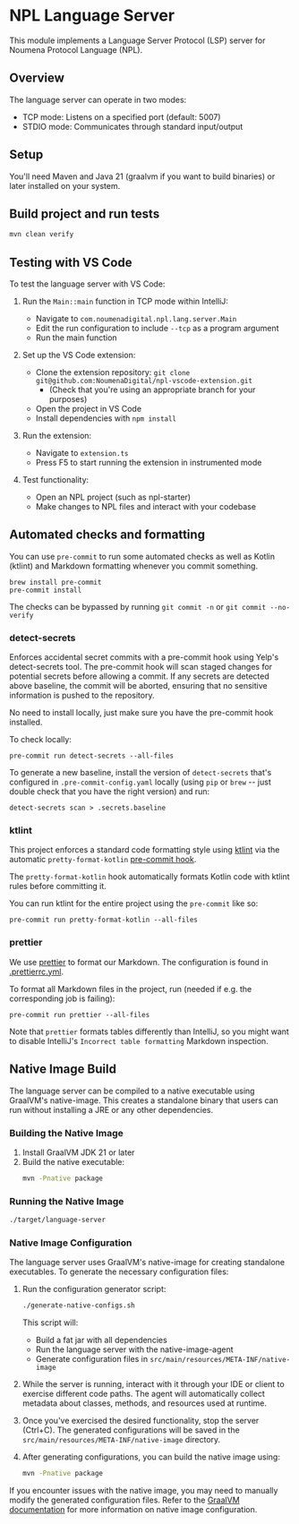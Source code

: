 # NPL Language Server

This module implements a Language Server Protocol (LSP) server for Noumena Protocol Language (NPL).

## Overview

The language server can operate in two modes:

- TCP mode: Listens on a specified port (default: 5007)
- STDIO mode: Communicates through standard input/output

## Setup

You'll need Maven and Java 21 (graalvm if you want to build binaries) or later installed on your system.

## Build project and run tests

```bash
mvn clean verify
```

## Testing with VS Code

To test the language server with VS Code:

1. Run the `Main::main` function in TCP mode within IntelliJ:

   - Navigate to `com.noumenadigital.npl.lang.server.Main`
   - Edit the run configuration to include `--tcp` as a program argument
   - Run the main function

2. Set up the VS Code extension:

   - Clone the extension repository: `git clone git@github.com:NoumenaDigital/npl-vscode-extension.git`
     - (Check that you're using an appropriate branch for your purposes)
   - Open the project in VS Code
   - Install dependencies with `npm install`

3. Run the extension:

   - Navigate to `extension.ts`
   - Press F5 to start running the extension in instrumented mode

4. Test functionality:
   - Open an NPL project (such as npl-starter)
   - Make changes to NPL files and interact with your codebase

## Automated checks and formatting

You can use `pre-commit` to run some automated checks as well as Kotlin (ktlint) and Markdown formatting whenever you
commit something.

```shell
brew install pre-commit
pre-commit install
```

The checks can be bypassed by running `git commit -n` or `git commit --no-verify`

### detect-secrets

Enforces accidental secret commits with a pre-commit hook using Yelp's detect-secrets tool. The pre-commit hook will
scan staged changes for potential secrets before allowing a commit. If any secrets are detected above baseline, the
commit will be aborted, ensuring that no sensitive information is pushed to the repository.

No need to install locally, just make sure you have the pre-commit hook installed.

To check locally:

```shell
pre-commit run detect-secrets --all-files
```

To generate a new baseline, install the version of `detect-secrets` that's configured in `.pre-commit-config.yaml`
locally (using `pip` or `brew` -- just double check that you have the right version) and run:

```shell
detect-secrets scan > .secrets.baseline
```

### ktlint

This project enforces a standard code formatting style using [ktlint](https://github.com/pinterest/ktlint) via the
automatic `pretty-format-kotlin` [pre-commit hook](https://github.com/macisamuele/language-formatters-pre-commit-hooks).

The `pretty-format-kotlin` hook automatically formats Kotlin code with ktlint rules before committing it.

You can run ktlint for the entire project using the `pre-commit` like so:

```shell
pre-commit run pretty-format-kotlin --all-files
```

### prettier

We use [prettier](https://prettier.io) to format our Markdown. The configuration is found in
[.prettierrc.yml](.prettierrc.yml).

To format all Markdown files in the project, run (needed if e.g. the corresponding job is failing):

```shell
pre-commit run prettier --all-files
```

Note that `prettier` formats tables differently than IntelliJ, so you might want to disable IntelliJ's
`Incorrect table formatting` Markdown inspection.

## Native Image Build

The language server can be compiled to a native executable using GraalVM's native-image. This creates a standalone
binary that users can run without installing a JRE or any other dependencies.

### Building the Native Image

1. Install GraalVM JDK 21 or later
2. Build the native executable:
   ```bash
   mvn -Pnative package
   ```

### Running the Native Image

```bash
./target/language-server
```

### Native Image Configuration

The language server uses GraalVM's native-image for creating standalone executables. To generate the necessary
configuration files:

1. Run the configuration generator script:

   ```bash
   ./generate-native-configs.sh
   ```

   This script will:

   - Build a fat jar with all dependencies
   - Run the language server with the native-image-agent
   - Generate configuration files in `src/main/resources/META-INF/native-image`

2. While the server is running, interact with it through your IDE or client to exercise different code paths. The agent
   will automatically collect metadata about classes, methods, and resources used at runtime.

3. Once you've exercised the desired functionality, stop the server (Ctrl+C). The generated configurations will be saved
   in the `src/main/resources/META-INF/native-image` directory.

4. After generating configurations, you can build the native image using:
   ```bash
   mvn -Pnative package
   ```

If you encounter issues with the native image, you may need to manually modify the generated configuration files. Refer
to the
[GraalVM documentation](https://www.graalvm.org/latest/reference-manual/native-image/metadata/AutomaticMetadataCollection/)
for more information on native image configuration.
